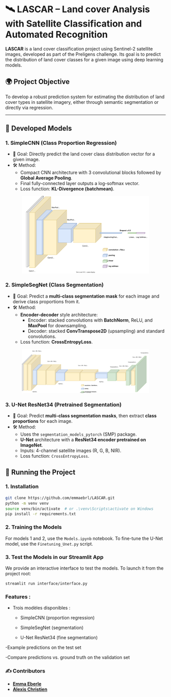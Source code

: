 # 🛰️ LASCAR – Land cover Analysis with Satellite Classification and Automated Recognition

**LASCAR** is a land cover classification project using Sentinel-2 satellite images, developed as part of the Preligens challenge. Its goal is to predict the distribution of land cover classes for a given image using deep learning models.

## 🌍 Project Objective
To develop a robust prediction system for estimating the distribution of land cover types in satellite imagery, either through semantic segmentation or directly via regression.

---

## 🧠 Developed Models

### 1. **SimpleCNN (Class Proportion Regression)**
- 📌 Goal: Directly predict the land cover class distribution vector for a given image.
- 🛠️ Method:
  - Compact CNN architecture with 3 convolutional blocks followed by **Global Average Pooling**.
  - Final fully-connected layer outputs a log-softmax vector.
  - Loss function: **KL-Divergence (batchmean)**.

<p align="center">
  <img src="graphs/simplecnn.svg" width="400"/>
</p>

### 2. **SimpleSegNet (Class Segmentation)**
- 📌 Goal: Predict a **multi-class segmentation mask** for each image and derive class proportions from it.
- 🛠️ Method:
  - **Encoder-decoder** style architecture:
    - Encoder: stacked convolutions with **BatchNorm**, ReLU, and **MaxPool** for downsampling.
    - Decoder: stacked **ConvTranspose2D** (upsampling) and standard convolutions.
  - Loss function: **CrossEntropyLoss**.

<p align="center">
  <img src="graphs/segnet.svg" width="400"/>
</p>

### 3. **U-Net ResNet34 (Pretrained Segmentation)**
- 📌 Goal: Predict **multi-class segmentation masks**, then extract **class proportions** for each image.
- 🛠️ Method:
  - Uses the `segmentation_models_pytorch` (SMP) package.
  - **U-Net** architecture with a **ResNet34 encoder pretrained on ImageNet**.
  - Inputs: 4-channel satellite images (R, G, B, NIR).
  - Loss function: `CrossEntropyLoss`.

## 🚀 Running the Project

### 1. Installation

```bash
git clone https://github.com/emmaebrl/LASCAR.git
python -m venv venv
source venv/bin/activate  # or .\venv\Scripts\activate on Windows
pip install -r requirements.txt
```
### 2. Training the Models
For models 1 and 2, use the `Models.ipynb` notebook.
To fine-tune the U-Net model, use the ``Finetuning_Unet.py`` script.

### 3. Test the Models in our Streamlit App
We provide an interactive interface to test the models. To launch it from the project root:
```bash
streamlit run interface/interface.py 
```

### Features :
- Trois modèles disponibles :
    - SimpleCNN (proportion regression)

    - SimpleSegNet (segmentation)

    - U-Net ResNet34 (fine segmentation)

-Example predictions on the test set

-Compare predictions vs. ground truth on the validation set

### ✍️ Contributors
- **[Emma Eberle](https://github.com/emmaebrl)**
- **[Alexis Christien](https://github.com/AlexChrst)**